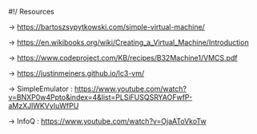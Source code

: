 #!/ Resources

-> https://bartoszsypytkowski.com/simple-virtual-machine/

-> https://en.wikibooks.org/wiki/Creating_a_Virtual_Machine/Introduction

-> https://www.codeproject.com/KB/recipes/B32Machine1/VMCS.pdf

-> https://justinmeiners.github.io/lc3-vm/

-> SimpleEmulator : https://www.youtube.com/watch?v=BNXP0w4Ppto&index=4&list=PLSiFUSQSRYAOFwfP-aMzXJlWKVyIuWfPU

-> InfoQ : https://www.youtube.com/watch?v=OjaAToVkoTw
